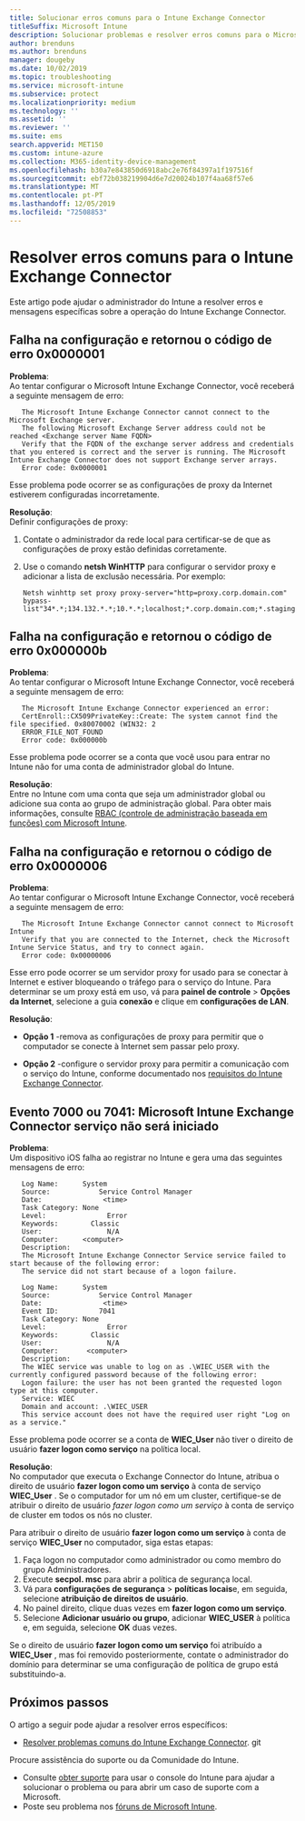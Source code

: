 ```yaml
---
title: Solucionar erros comuns para o Intune Exchange Connector
titleSuffix: Microsoft Intune
description: Solucionar problemas e resolver erros comuns para o Microsoft Intune Exchange Connector local
author: brenduns
ms.author: brenduns
manager: dougeby
ms.date: 10/02/2019
ms.topic: troubleshooting
ms.service: microsoft-intune
ms.subservice: protect
ms.localizationpriority: medium
ms.technology: ''
ms.assetid: ''
ms.reviewer: ''
ms.suite: ems
search.appverid: MET150
ms.custom: intune-azure
ms.collection: M365-identity-device-management
ms.openlocfilehash: b30a7e843850d6918abc2e76f84397a1f197516f
ms.sourcegitcommit: ebf72b038219904d6e7d20024b107f4aa68f57e6
ms.translationtype: MT
ms.contentlocale: pt-PT
ms.lasthandoff: 12/05/2019
ms.locfileid: "72508853"
---
```

# <a name="resolve-common-errors-for-the-intune-exchange-connector"></a>Resolver erros comuns para o Intune Exchange Connector

Este artigo pode ajudar o administrador do Intune a resolver erros e mensagens específicas sobre a operação do Intune Exchange Connector.  

## <a name="configuration-failed-and-returned-error-code-0x0000001"></a>Falha na configuração e retornou o código de erro 0x0000001

**Problema**:  
Ao tentar configurar o Microsoft Intune Exchange Connector, você receberá a seguinte mensagem de erro:

```
   The Microsoft Intune Exchange Connector cannot connect to the Microsoft Exchange server.  
   The following Microsoft Exchange Server address could not be reached <Exchange server Name FQDN>  
   Verify that the FQDN of the exchange server address and credentials that you entered is correct and the server is running. The Microsoft Intune Exchange Connector does not support Exchange server arrays.  
   Error code: 0x0000001  
```

Esse problema pode ocorrer se as configurações de proxy da Internet estiverem configuradas incorretamente.

**Resolução**:  
Definir configurações de proxy:
1. Contate o administrador da rede local para certificar-se de que as configurações de proxy estão definidas corretamente. 
2. Use o comando **netsh WinHTTP** para configurar o servidor proxy e adicionar a lista de exclusão necessária. Por exemplo:  

   ```
   Netsh winhttp set proxy proxy-server="http=proxy.corp.domain.com" bypass-list"34*.*;134.132.*.*;10.*.*;localhost;*.corp.domain.com;*.staging.domain.com"
   ```

## <a name="configuration-failed-and-returned-error-code-0x000000b"></a>Falha na configuração e retornou o código de erro 0x000000b   

**Problema**:  
Ao tentar configurar o Microsoft Intune Exchange Connector, você receberá a seguinte mensagem de erro:  

```
   The Microsoft Intune Exchange Connector experienced an error:  
   CertEnroll::CX509PrivateKey::Create: The system cannot find the file specified. 0x80070002 (WIN32: 2  
   ERROR_FILE_NOT_FOUND  
   Error code: 0x000000b  
```
Esse problema pode ocorrer se a conta que você usou para entrar no Intune não for uma conta de administrador global do Intune.

**Resolução**:  
Entre no Intune com uma conta que seja um administrador global ou adicione sua conta ao grupo de administração global. Para obter mais informações, consulte [RBAC (controle de administração baseada em funções) com Microsoft Intune](../fundamentals/role-based-access-control.md).

## <a name="configuration-failed-and-returned-error-code-0x0000006"></a>Falha na configuração e retornou o código de erro 0x0000006

**Problema**:  
Ao tentar configurar o Microsoft Intune Exchange Connector, você receberá a seguinte mensagem de erro:  

```  
   The Microsoft Intune Exchange Connector cannot connect to Microsoft Intune  
   Verify that you are connected to the Internet, check the Microsoft Intune Service Status, and try to connect again.  
   Error code: 0x00000006  
```  
Esse erro pode ocorrer se um servidor proxy for usado para se conectar à Internet e estiver bloqueando o tráfego para o serviço do Intune. Para determinar se um proxy está em uso, vá para **painel de controle** > **Opções da Internet**, selecione a guia **conexão** e clique em **configurações de LAN**.

**Resolução**:  

- **Opção 1** -remova as configurações de proxy para permitir que o computador se conecte à Internet sem passar pelo proxy.  

- **Opção 2** -configure o servidor proxy para permitir a comunicação com o serviço do Intune, conforme documentado nos [requisitos do Intune Exchange Connector](exchange-connector-install.md#intune-exchange-connector-requirements).



## <a name="event-7000-or-7041-microsoft-intune-exchange-connector-service-wont-start"></a>Evento 7000 ou 7041: Microsoft Intune Exchange Connector serviço não será iniciado

**Problema**:  
Um dispositivo iOS falha ao registrar no Intune e gera uma das seguintes mensagens de erro:  

```  
   Log Name:      System
   Source:            Service Control Manager
   Date:               <time>
   Task Category: None
   Level:               Error
   Keywords:        Classic
   User:                N/A
   Computer:      <computer>
   Description:
   The Microsoft Intune Exchange Connector Service service failed to start because of the following error:  
   The service did not start because of a logon failure.
```  

```  
   Log Name:      System
   Source:            Service Control Manager
   Date:               <time>
   Event ID:          7041
   Task Category: None
   Level:               Error   
   Keywords:        Classic
   User:                N/A
   Computer:       <computer>
   Description:
   The WIEC service was unable to log on as .\WIEC_USER with the currently configured password because of the following error:
   Logon failure: the user has not been granted the requested logon type at this computer.
   Service: WIEC
   Domain and account: .\WIEC_USER
   This service account does not have the required user right "Log on as a service."  
```
Esse problema pode ocorrer se a conta de **WIEC_User** não tiver o direito de usuário **fazer logon como serviço** na política local.

**Resolução**:  
No computador que executa o Exchange Connector do Intune, atribua o direito de usuário **fazer logon como um serviço** à conta de serviço **WIEC_User** . Se o computador for um nó em um cluster, certifique-se de atribuir o direito de usuário *fazer logon como um serviço* à conta de serviço de cluster em todos os nós no cluster.  

Para atribuir o direito de usuário **fazer logon como um serviço** à conta de serviço **WIEC_User** no computador, siga estas etapas:

1. Faça logon no computador como administrador ou como membro do grupo Administradores.
2. Execute **secpol. msc** para abrir a política de segurança local.
3. Vá para **configurações de segurança** > **políticas locais**e, em seguida, selecione **atribuição de direitos de usuário**.
4. No painel direito, clique duas vezes em **fazer logon como um serviço**.
5. Selecione **Adicionar usuário ou grupo**, adicionar **WIEC_USER** à política e, em seguida, selecione **OK** duas vezes.

Se o direito de usuário **fazer logon como um serviço** foi atribuído a **WIEC_User** , mas foi removido posteriormente, contate o administrador do domínio para determinar se uma configuração de política de grupo está substituindo-a.  

## <a name="next-steps"></a>Próximos passos  

O artigo a seguir pode ajudar a resolver erros específicos:
- [Resolver problemas comuns do Intune Exchange Connector](troubleshoot-exchange-connector-common-problems.md). git 

Procure assistência do suporte ou da Comunidade do Intune.
- Consulte [obter suporte](../fundamentals/get-support.md) para usar o console do Intune para ajudar a solucionar o problema ou para abrir um caso de suporte com a Microsoft. 
- Poste seu problema nos [fóruns de Microsoft Intune](https://social.technet.microsoft.com/Forums/en-US/home?forum=microsoftintuneprod).  
